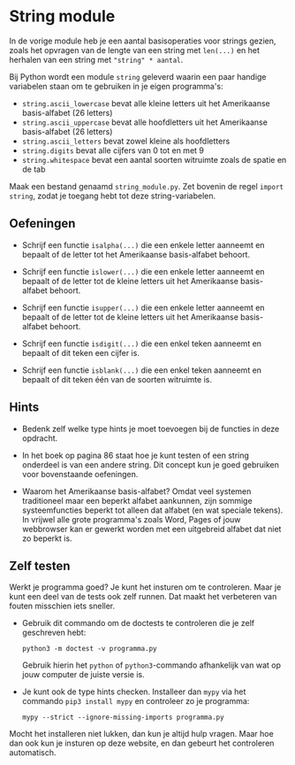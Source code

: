 # String module

In de vorige module heb je een aantal basisoperaties voor strings gezien, zoals het opvragen van de lengte van een string met `len(...)` en het herhalen van een string met `"string" * aantal`.

Bij Python wordt een module `string` geleverd waarin een paar handige variabelen staan om te gebruiken in je eigen programma's:

- `string.ascii_lowercase` bevat alle kleine letters uit het Amerikaanse basis-alfabet (26 letters)
- `string.ascii_uppercase` bevat alle hoofdletters uit het Amerikaanse basis-alfabet (26 letters)
- `string.ascii_letters` bevat zowel kleine als hoofdletters
- `string.digits` bevat alle cijfers van 0 tot en met 9
- `string.whitespace` bevat een aantal soorten witruimte zoals de spatie en de tab

Maak een bestand genaamd `string_module.py`. Zet bovenin de regel `import string`, zodat je toegang hebt tot deze string-variabelen.

## Oefeningen

- Schrijf een functie `isalpha(...)` die een enkele letter aanneemt en bepaalt of de letter tot het Amerikaanse basis-alfabet behoort.

- Schrijf een functie `islower(...)` die een enkele letter aanneemt en bepaalt of de letter tot de kleine letters uit het Amerikaanse basis-alfabet behoort.

- Schrijf een functie `isupper(...)` die een enkele letter aanneemt en bepaalt of de letter tot de kleine letters uit het Amerikaanse basis-alfabet behoort.

- Schrijf een functie `isdigit(...)` die een enkel teken aanneemt en bepaalt of dit teken een cijfer is.

- Schrijf een functie `isblank(...)` die een enkel teken aanneemt en bepaalt of dit teken één van de soorten witruimte is.

## Hints

- Bedenk zelf welke type hints je moet toevoegen bij de functies in deze opdracht.

- In het boek op pagina 86 staat hoe je kunt testen of een string onderdeel is van een andere string. Dit concept kun je goed gebruiken voor bovenstaande oefeningen.

- Waarom het Amerikaanse basis-alfabet? Omdat veel systemen traditioneel maar een beperkt alfabet aankunnen, zijn sommige systeemfuncties beperkt tot alleen dat alfabet (en wat speciale tekens). In vrijwel alle grote programma's zoals Word, Pages of jouw webbrowser kan er gewerkt worden met een uitgebreid alfabet dat niet zo beperkt is.

## Zelf testen

Werkt je programma goed? Je kunt het insturen om te controleren. Maar je kunt een deel van de tests ook zelf runnen. Dat maakt het verbeteren van fouten misschien iets sneller.

-   Gebruik dit commando om de doctests te controleren die je zelf geschreven hebt:

        python3 -m doctest -v programma.py

    Gebruik hierin het `python` of `python3`-commando afhankelijk van wat op jouw computer de juiste versie is.

-   Je kunt ook de type hints checken. Installeer dan `mypy` via het commando `pip3 install mypy` en controleer zo je programma:

        mypy --strict --ignore-missing-imports programma.py

Mocht het installeren niet lukken, dan kun je altijd hulp vragen. Maar hoe dan ook kun je insturen op deze website, en dan gebeurt het controleren automatisch.
